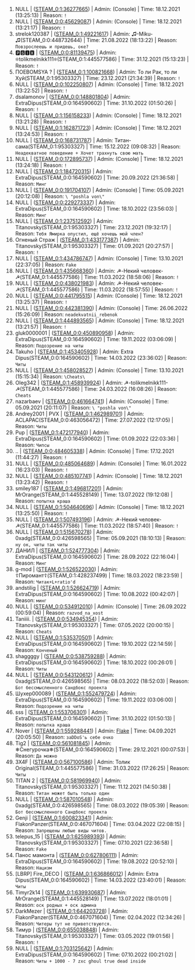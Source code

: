 1. NULL  |  ([STEAM_0:1:36277665](https://steamcommunity.com/profiles/76561198032821059))  |  Admin: (Console)  |  Time: 18.12.2021  (13:25:13) |  Reason: ```!```
2. NULL  |  ([STEAM_0:0:45629087](https://steamcommunity.com/profiles/76561198051523902))  |  Admin: (Console)  |  Time: 18.12.2021  (13:21:17) |  Reason: ```!```
3. strelok120387  |  ([STEAM_0:1:49221617](https://steamcommunity.com/profiles/76561198058708963))  |  Admin: ♫-Miku-♫(STEAM_0:0:448732644)  |  Time: 21.08.2022  (18:13:22) |  Reason: ```Повзрослеешь и придешь, оке?```
4. 🅿🆂🅸🆇  |  ([STEAM_0:0:81139475](https://steamcommunity.com/profiles/76561198122544678))  |  Admin: ❄tolikmelnikk111❄(STEAM_0:1:445577586)  |  Time: 31.12.2021  (15:13:23) |  Reason: ```!```
5. ПОEBOMSYA ?  |  ([STEAM_0:1:100821668](https://steamcommunity.com/profiles/76561198161909065))  |  Admin: То ли Рак, то ли Хуй(STEAM_0:1:95303327)  |  Time: 23.12.2021  (21:34:39) |  Reason: ```!```
6. NULL  |  ([STEAM_0:0:102250807](https://steamcommunity.com/profiles/76561198164767342))  |  Admin: (Console)  |  Time: 18.12.2021  (13:22:52) |  Reason: ```!```
7. dsalamonov  |  ([STEAM_0:0:148801804](https://steamcommunity.com/profiles/76561198257869336))  |  Admin: ExtraDipus(STEAM_0:0:164590602)  |  Time: 31.10.2022  (01:50:26) |  Reason: ```!```
8. NULL  |  ([STEAM_0:1:156158233](https://steamcommunity.com/profiles/76561198272582195))  |  Admin: (Console)  |  Time: 18.12.2021  (13:21:28) |  Reason: ```!```
9. NULL  |  ([STEAM_0:1:162871723](https://steamcommunity.com/profiles/76561198286009175))  |  Admin: (Console)  |  Time: 18.12.2021  (13:24:53) |  Reason: ```!```
10. NULL  |  ([STEAM_0:0:168731787](https://steamcommunity.com/profiles/76561198297729302))  |  Admin: Титан-сама(STEAM_0:1:95303327)  |  Time: 15.12.2022  (09:08:32) |  Reason: ```Неадекватное поведение + Хочет трахнуть свою мать```
11. NULL  |  ([STEAM_0:0:172895737](https://steamcommunity.com/profiles/76561198306057202))  |  Admin: (Console)  |  Time: 18.12.2021  (13:24:18) |  Reason: ```!```
12. NULL  |  ([STEAM_0:1:184720315](https://steamcommunity.com/profiles/76561198329706359))  |  Admin: ExtraDipus(STEAM_0:0:164590602)  |  Time: 20.09.2022  (21:36:58) |  Reason: ```Минг```
13. NULL  |  ([STEAM_0:0:191704107](https://steamcommunity.com/profiles/76561198343673942))  |  Admin: (Console)  |  Time: 05.09.2021  (20:12:08) |  Reason: ```\ "poshla von\"```
14. NULL  |  ([STEAM_0:0:229273337](https://steamcommunity.com/profiles/76561198418812402))  |  Admin: ExtraDipus(STEAM_0:0:164590602)  |  Time: 18.10.2022  (23:56:03) |  Reason: ```Минг```
15. NULL  |  ([STEAM_0:1:237512592](https://steamcommunity.com/profiles/76561198435290913))  |  Admin: Titanovsky(STEAM_0:1:95303327)  |  Time: 23.12.2021  (19:32:17) |  Reason: ```Тебя Ямирка опустил, ещё хочешь мой член?```
16. Огненый Страж  |  ([STEAM_0:1:433177387](https://steamcommunity.com/profiles/76561198826620503))  |  Admin: Titanovsky(STEAM_0:1:95303327)  |  Time: 01.09.2021  (20:27:57) |  Reason: ```!```
17. NULL  |  ([STEAM_0:1:434786747](https://steamcommunity.com/profiles/76561198829839223))  |  Admin: (Console)  |  Time: 13.10.2021  (22:37:05) |  Reason: ```Fake```
18. NULL  |  ([STEAM_0:1:435668360](https://steamcommunity.com/profiles/76561198831602449))  |  Admin: ☭-Некий человек-☭(STEAM_0:1:445577586)  |  Time: 11.03.2022  (18:58:06) |  Reason: ```!```
19. NULL  |  ([STEAM_0:0:438021983](https://steamcommunity.com/profiles/76561198836309694))  |  Admin: ☭-Некий человек-☭(STEAM_0:1:445577586)  |  Time: 11.03.2022  (18:57:55) |  Reason: ```!```
20. NULL  |  ([STEAM_0:0:441795515](https://steamcommunity.com/profiles/76561198843856758))  |  Admin: (Console)  |  Time: 18.12.2021  (13:25:37) |  Reason: ```!```
21. NULL  |  ([STEAM_0:0:442381390](https://steamcommunity.com/profiles/76561198845028508))  |  Admin: (Console)  |  Time: 26.06.2022  (15:26:09) |  Reason: ```neadekvatnii_rebenok```
22. NULL  |  ([STEAM_0:1:444893565](https://steamcommunity.com/profiles/76561198850052859))  |  Admin: (Console)  |  Time: 18.12.2021  (13:21:57) |  Reason: ```!```
23. gluk0000001  |  ([STEAM_0:0:450890958](https://steamcommunity.com/profiles/76561198862047644))  |  Admin: ExtraDipus(STEAM_0:0:164590602)  |  Time: 19.11.2022  (03:06:09) |  Reason: ```Подозрение на читы```
24. Takuho  |  ([STEAM_0:1:453405928](https://steamcommunity.com/profiles/76561198867077585))  |  Admin: Extra Dipus(STEAM_0:0:164590602)  |  Time: 14.03.2022  (23:36:02) |  Reason: ```Читы```
25. NULL  |  ([STEAM_0:1:458028527](https://steamcommunity.com/profiles/76561198876322783))  |  Admin: (Console)  |  Time: 13.10.2021  (15:15:34) |  Reason: ```\Cheats\```
26. Oleg342  |  ([STEAM_0:1:458939924](https://steamcommunity.com/profiles/76561198878145577))  |  Admin: ☭-tolikmelnikk111-☭(STEAM_0:1:445577586)  |  Time: 24.03.2022  (16:08:26) |  Reason: ```Cheats```
27. nazarbaev  |  ([STEAM_0:0:461664741](https://steamcommunity.com/profiles/76561198883595210))  |  Admin: (Console)  |  Time: 05.09.2021  (20:11:07) |  Reason: ```\ "poshla von\"```
28. Andrey2001 | PVX  |  ([STEAM_0:1:462989701](https://steamcommunity.com/profiles/76561198886245131))  |  Admin: ACLAPAC(STEAM_0:0:463056472)  |  Time: 27.07.2022  (12:17:05) |  Reason: ```Читы```
29. Pup  |  ([STEAM_0:1:472177940](https://steamcommunity.com/profiles/76561198904621609))  |  Admin: ExtraDipus(STEAM_0:0:164590602)  |  Time: 01.09.2022  (22:03:36) |  Reason: ```Чипсы```
30. ..  |  ([STEAM_0:0:484605338](https://steamcommunity.com/profiles/76561198929476404))  |  Admin: (Console)  |  Time: 17.12.2021  (11:44:27) |  Reason: ```!```
31. NULL  |  ([STEAM_0:0:485064689](https://steamcommunity.com/profiles/76561198930395106))  |  Admin: (Console)  |  Time: 16.01.2022  (16:23:03) |  Reason: ```!```
32. NULL  |  ([STEAM_0:0:485107741](https://steamcommunity.com/profiles/76561198930481210))  |  Admin: (Console)  |  Time: 18.12.2021  (13:23:42) |  Reason: ```!```
33. smiley187  |  ([STEAM_0:1:496817201](https://steamcommunity.com/profiles/76561198953900131))  |  Admin: MrOrange(STEAM_0:1:445528149)  |  Time: 13.07.2022  (19:12:08) |  Reason: ```попытка краша```
34. NULL  |  ([STEAM_0:1:504640696](https://steamcommunity.com/profiles/76561198969547121))  |  Admin: (Console)  |  Time: 18.12.2021  (13:25:50) |  Reason: ```!```
35. NULL  |  ([STEAM_0:1:507493196](https://steamcommunity.com/profiles/76561198975252121))  |  Admin: ☭-Некий человек-☭(STEAM_0:1:445577586)  |  Time: 11.03.2022  (18:57:40) |  Reason: ```!```
36. NULL  |  ([STEAM_0:1:515670278](https://steamcommunity.com/profiles/76561198991606285))  |  Admin: 0xadg(STEAM_0:0:426598565)  |  Time: 05.09.2021  (18:10:13) |  Reason: ```ну ок, читы так читы```
37. ДАНИЛ  |  ([STEAM_0:1:524777304](https://steamcommunity.com/profiles/76561199009820337))  |  Admin: ExtraDipus(STEAM_0:0:164590602)  |  Time: 28.09.2022  (22:16:04) |  Reason: ```Минг```
38. g-mod  |  ([STEAM_0:1:526522030](https://steamcommunity.com/profiles/76561199013309789))  |  Admin: ☦Пиромант☦(STEAM_0:1:428237499)  |  Time: 18.03.2022  (18:23:59) |  Reason: ```Читак+L+ratio'd```
39. andstilig  |  ([STEAM_0:1:526624719](https://steamcommunity.com/profiles/76561199013515167))  |  Admin: ExtraDipus(STEAM_0:0:164590602)  |  Time: 10.08.2022  (00:42:07) |  Reason: ```минг```
40. NULL  |  ([STEAM_0:0:534912010](https://steamcommunity.com/profiles/76561199030089748))  |  Admin: (Console)  |  Time: 26.09.2022  (00:59:04) |  Reason: ```razvod_na_xost```
41. Taniiii.  |  ([STEAM_0:0:534945354](https://steamcommunity.com/profiles/76561199030156436))  |  Admin: Titanovsky(STEAM_0:1:95303327)  |  Time: 07.05.2022  (20:00:15) |  Reason: ```Cheats```
42. NULL  |  ([STEAM_0:1:535370501](https://steamcommunity.com/profiles/76561199031006731))  |  Admin: ExtraDipus(STEAM_0:0:164590602)  |  Time: 19.10.2022  (22:14:59) |  Reason: ```Конченый```
43. shaggggy  |  ([STEAM_0:0:538759288](https://steamcommunity.com/profiles/76561199037784304))  |  Admin: ExtraDipus(STEAM_0:0:164590602)  |  Time: 18.10.2022  (00:26:01) |  Reason: ```Читы```
44. NULL  |  ([STEAM_0:0:543120612](https://steamcommunity.com/profiles/76561199046506952))  |  Admin: 0xadg(STEAM_0:0:426598565)  |  Time: 08.03.2022  (18:52:03) |  Reason: ```Бот бессмысленного Сандбокс проекта```
45. Шухер000089  |  ([STEAM_0:1:552479724](https://steamcommunity.com/profiles/76561199065225177))  |  Admin: ExtraDipus(STEAM_0:0:164590602)  |  Time: 19.11.2022  (03:06:00) |  Reason: ```Подозрение на читы```
46. sss  |  ([STEAM_0:1:553706301](https://steamcommunity.com/profiles/76561199067678331))  |  Admin: ExtraDipus(STEAM_0:0:164590602)  |  Time: 31.10.2022  (01:50:13) |  Reason: ```попытка краша```
47. Nover  |  ([STEAM_0:1:559288441](https://steamcommunity.com/profiles/76561199078842611))  |  Admin: [Flake](STEAM_0:0:467071604)  |  Time: 04.09.2021  (20:05:50) |  Reason: ```заDDoS'ь себе очко```
48. Tig2  |  ([STEAM_0:0:561081845](https://steamcommunity.com/profiles/76561199082429418))  |  Admin: ❄Снегурочка❄(STEAM_0:0:164590602)  |  Time: 29.12.2021  (00:07:53) |  Reason: ```Да можно```
49. 3X4F  |  ([STEAM_0:0:567100586](https://steamcommunity.com/profiles/76561199094466900))  |  Admin: Толик Original(STEAM_0:1:445577586)  |  Time: 31.03.2022  (17:26:25) |  Reason: ```Читы```
50. TITAN 2  |  ([STEAM_0:0:581969940](https://steamcommunity.com/profiles/76561199124205608))  |  Admin: Titanovsky(STEAM_0:1:95303327)  |  Time: 11.12.2021  (14:50:38) |  Reason: ```Титан может быть только один```
51. NULL  |  ([STEAM_0:1:587010548](https://steamcommunity.com/profiles/76561199134286825))  |  Admin: 0xadg(STEAM_0:0:426598565)  |  Time: 08.03.2022  (19:05:39) |  Reason: ```Бот бессмысленного Сандбокс проекта```
52. Genji  |  ([STEAM_0:1:600823341](https://steamcommunity.com/profiles/76561199161912411))  |  Admin: FlakonPanzer(STEAM_0:0:467071604)  |  Time: 03.04.2022  (22:08:15) |  Reason: ```Запрещены любые виды читов.```
53. telepus_15  |  ([STEAM_0:1:625989393](https://steamcommunity.com/profiles/76561199212244515))  |  Admin: Titanovsky(STEAM_0:1:95303327)  |  Time: 07.10.2021  (22:36:58) |  Reason: ```Fake```
54. Панос мамонта  |  ([STEAM_0:0:627806111](https://steamcommunity.com/profiles/76561199215877950))  |  Admin: ExtraDipus(STEAM_0:0:164590602)  |  Time: 19.08.2022  (20:52:10) |  Reason: ```Нацизм```
55. [LBRP] Fire_DECO  |  ([STEAM_0:1:636866012](https://steamcommunity.com/profiles/76561199233997753))  |  Admin: Extra Dipus(STEAM_0:0:164590602)  |  Time: 14.03.2022  (23:40:01) |  Reason: ```Читы```
56. Timyr2k14  |  ([STEAM_0:1:639930687](https://steamcommunity.com/profiles/76561199240127103))  |  Admin: MrOrange(STEAM_0:1:445528149)  |  Time: 13.07.2022  (18:01:01) |  Reason: ```оск родных + оск админа ```
57. DarkMezer  |  ([STEAM_0:1:644203728](https://steamcommunity.com/profiles/76561199248673185))  |  Admin: FlakonPanzer(STEAM_0:0:467071604)  |  Time: 02.04.2022  (12:34:26) |  Reason: ```Читеры тут не приветствуются.```
58. Тимур  |  ([STEAM_0:0:655038848](https://steamcommunity.com/profiles/76561199270343424))  |  Admin: Titanovsky(STEAM_0:1:95303327)  |  Time: 03.05.2022  (19:01:56) |  Reason: ```!```
59. NULL  |  ([STEAM_0:1:703125642](https://steamcommunity.com/profiles/76561199366517013))  |  Admin: ExtraDipus(STEAM_0:0:164590602)  |  Time: 07.10.2022  (00:21:02) |  Reason: ```Читы + 1000 - 7 zxc ghoul true dead inside```
